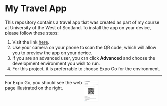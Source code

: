 
<style>
    section { 
        display: flex;
        flex-direction: row;
        flex: 1;
    }

    article { 
        width: 50%;
    }

    img { 
        width: 20%;
    }
</style>

<h1>My Travel App</h1>

<p>This repository contains a travel app that was created as part of my course at University of the West of Scotland.  To install the app on your device, please follow these steps:</p>

<ol>
    <li>Visit the link <a href="https://expo.dev/preview/update?message=Final%20changes!!&updateRuntimeVersion=1.0.0&createdAt=2025-04-22T05%3A29%3A44.194Z&slug=exp&projectId=105e583f-b44d-4c4b-9405-2a0c949ed441&group=e4f63c2e-2c32-461e-a98e-f845b86a5440" target="_blank">here</a>.</li>
    <li>Use your camera on your phone to scan the QR code, which will allow you to preview the app on your device.</li>
    <li>If you are an advanced user, you can click <b>Advanced</b> and choose the development environment you wish to run.</li>
    <li>For this project, it is preferrable to choose Expo Go for the environment.</li>
</ol>

<hr>

<section>
    <article>
        For Expo Go, you should see the web page illustrated on the right.
    </article>
    <article>
        <img src="https://github.com/TalentedPianist/travelapp/blob/main/images/expo-link.png?raw=true">
    </article>
</section>